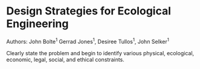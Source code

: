 <!-- #region -->
# Design Strategies for Ecological Engineering

Authors: John Bolte<sup>1</sup> Gerrad Jones<sup>1</sup>, Desiree Tullos<sup>1</sup>, John Selker<sup>1</sup>


Clearly state the problem and begin to identify various physical, ecological, economic, legal, social, and ethical constraints.


<!-- #endregion -->

